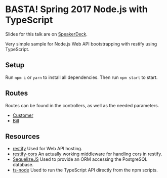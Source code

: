 # BASTA! Spring 2017 Node.js with TypeScript

Slides for this talk are on [SpeakerDeck](https://speakerdeck.com/manuelrauber/web-apis-mit-node-dot-js-und-typescript-fur-net-entwickler).

Very simple sample for Node.js Web API bootstrapping with restify using TypeScript.

## Setup

Run `npm i` or `yarn` to install all dependencies. Then run `npm start` to start.

## Routes 

Routes can be found in the controllers, as well as the needed parameters.

* [Customer](https://github.com/thinktecture/basta-spring-2017-nodejs-typescript-demo/blob/master/src/api/controllers/customer.ts#L9)
* [Bill](https://github.com/thinktecture/basta-spring-2017-nodejs-typescript-demo/blob/master/src/api/controllers/bill.ts)

## Resources

* [restify](http://restify.com/) Used for Web API hosting.
* [restify-cors](https://github.com/ManuelRauber/restify-cors) An actually working middleware for handling cors in restify.
* [SequelizeJS](http://sequelizejs.com) Used to provide an ORM accessing the PostgreSQL database. 
* [ts-node](https://github.com/TypeStrong/ts-node) Used to run the TypeScript API directly from the npm scripts.
